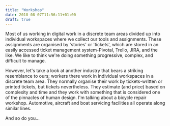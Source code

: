 ```yaml
---
title: "Workshop"
date: 2018-08-07T11:56:11+01:00
draft: true
---
```


Most of us working in digital work in a discrete team areas divided up
into individual workspaces where we collect our tools and assignments.
These assignments are organised by 'stories' or 'tickets', which are
stored in an easily accessed ticket management system-Pivotal,
Trello, JIRA, and the like. We like to think we're doing something
progressive, complex, and difficult to manage.

However, let's take a look at another industry that bears a striking
resemblance to ours; workers there work in individual workspaces in a
discrete team area.  They normally organise their work by
tickets-written or printed tickets, but tickets nevertheless. They
estimate (and price) based on complexity and time and they work with
something that is considered one of the pinnacles of human design.  I'm
talking about a bicycle repair workshop. Automotive, aircraft and boat
servicing facilities all operate along similar lines.

And so do you...
